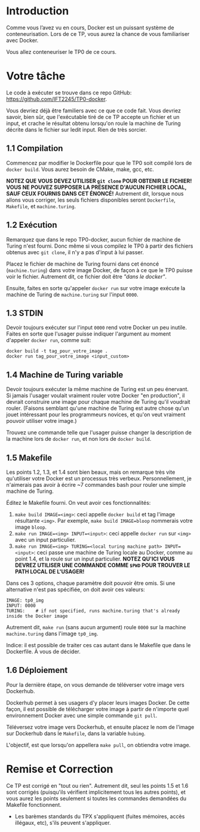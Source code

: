 # Introduction

Comme vous l’avez vu en cours, Docker est un puissant système de
conteneurisation. Lors de ce TP, vous aurez la chance de vous familiariser avec Docker.

Vous allez conteneuriser le TP0 de ce cours.

# Votre tâche

Le code à exécuter se trouve dans ce repo GitHub:
https://github.com/IFT2245/TP0-docker.

Vous devriez déjà être familiers avec ce que ce code fait. Vous devriez savoir, bien sûr, que l'exécutable
tiré de ce TP accepte un fichier et un input, et crache le résultat obtenu lorsqu'on roule
la machine de Turing décrite dans le fichier sur ledit input. Rien de très sorcier.

## 1.1 Compilation

Commencez par modifier le Dockerfile pour que le TP0 soit compilé lors de `docker build`. Vous aurez besoin de CMake,
make, gcc, etc. 

**NOTEZ QUE VOUS DEVEZ UTILISER `git clone` POUR OBTENIR LE FICHIER! VOUS NE POUVEZ SUPPOSER LA PRÉSENCE D'AUCUN
FICHIER LOCAL, SAUF CEUX FOURNIS DANS CET ÉNONCÉ!** Autrement dit, lorsque nous allons vous corriger, les seuls fichiers disponibles
seront `Dockerfile`, `Makefile`, et `machine.turing`.

## 1.2 Exécution

Remarquez que dans le repo TP0-docker, aucun fichier de machine de Turing n'est fourni. Donc même si vous compilez le TP0 à partir 
des fichiers obtenus avec `git clone`, il n'y a pas d'input à lui passer. 

Placez le fichier de machine de Turing fourni dans cet énoncé (`machine.turing`) dans votre image Docker, de façon à ce que le TP0 puisse voir
le fichier. Autrement dit, ce fichier doit être *"dans le docker"*.

Ensuite, faites en sorte qu'appeler `docker run` sur votre image exécute la machine de Turing de `machine.turing` sur l'input `0000`.

## 1.3 STDIN

Devoir toujours exécuter sur l'input `0000` rend votre Docker un peu inutile. Faites en sorte que l'usager puisse indiquer l'argument au moment d'appeler `docker run`, comme suit:

    docker build -t tag_pour_votre_image .
    docker run tag_pour_votre_image <input_custom>

## 1.4 Machine de Turing variable 

Devoir toujours exécuter la même machine de Turing est un peu énervant. Si jamais l'usager voulait vraiment rouler votre Docker "en production",
il devrait construire une image pour chaque machine de Turing qu'il voudrait rouler.
(Faisons semblant qu'une machine de Turing est autre chose qu'un jouet intéressant pour les programmeurs novices, et qu'on veut vraiment pouvoir utiliser
votre image.)

Trouvez une commande telle que l'usager puisse changer la description de la machine lors de `docker run`, et non lors de `docker build`.

## 1.5 Makefile

Les points 1.2, 1.3, et 1.4 sont bien beaux, mais on remarque très vite qu'utiliser votre Docker est un processus très verbeux.
Personnellement, je n'aimerais pas avoir à écrire ~7 commandes bash pour rouler une simple machine de Turing. 

Éditez le Makefile fourni. On veut avoir ces fonctionnalités:

1. `make build IMAGE=<img>`: ceci appelle `docker build` et tag l'image résultante `<img>`. Par exemple, `make build IMAGE=bloop` nommerais votre image `bloop`.
2. `make run IMAGE=<img> INPUT=<input>`: ceci appelle `docker run` sur `<img>` avec un input particulier.
3. `make run IMAGE=<img> TURING=<local turing machine path> INPUT=<input>`: ceci passe une machine de Turing locale au Docker, comme au point 1.4, et la roule sur un input particulier. **NOTEZ QU'ICI VOUS DEVREZ UTILISER UNE COMMANDE COMME `$PWD` POUR TROUVER LE PATH LOCAL DE L'USAGER!**

Dans ces 3 options, chaque paramètre doit pouvoir être omis. Si une alternative n'est pas spécifiée, on doit avoir ces valeurs:

    IMAGE: tp0_img
    INPUT: 0000
    TURING:    # if not specified, runs machine.turing that's already inside the Docker image

Autrement dit, `make run` (sans aucun argument) roule `0000` sur la machine `machine.turing` dans l'image `tp0_img`.

Indice: il est possible de traiter ces cas autant dans le Makefile que dans le Dockerfile. À vous de décider.

## 1.6 Déploiement

Pour la dernière étape, on vous demande de téléverser votre image vers Dockerhub.

Dockerhub permet à ses usagers d'y placer leurs images Docker. De cette façon, il est possible de télécharger votre
image à partir de n'importe quel environnement Docker avec une simple commande `git pull`.

Téléversez votre image vers Dockerhub, et ensuite placez le nom de l'image sur Dockerhub dans le `Makefile`, dans la variable `hubimg`.

L'objectif, est que lorsqu'on appellera `make pull`, on obtiendra votre image.

# Remise et Correction

Ce TP est corrigé en "tout ou rien". Autrement dit, seul les points 1.5 et 1.6 sont corrigés (puisqu'ils vérifient
implicitement tous les autres points), 
et vous aurez les points seulement si toutes les commandes demandées du Makefile fonctionnent.

- Les barèmes standards du TPX s'appliquent (fuites mémoires, accès illégaux, etc), s'ils peuvent s'appliquer.
